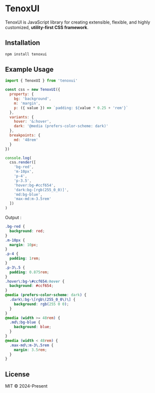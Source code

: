 # TenoxUI

TenoxUI is JavaScript library for creating extensible, flexible, and highly customized, **utility-first CSS framework**.

## Installation

```bash
npm install tenoxui
```

## Example Usage

```javascript
import { TenoxUI } from 'tenoxui'

const css = new TenoxUI({
  property: {
    bg: 'background',
    m: 'margin',
    p: ({ value }) => `padding: ${value * 0.25 + 'rem'}`
  },
  variants: {
    hover: '&:hover',
    dark: '@media (prefers-color-scheme: dark)'
  },
  breakpoints: {
    md: '48rem'
  }
})

console.log(
  css.render([
    'bg-red',
    'm-10px',
    'p-4',
    'p-3.5',
    'hover:bg-#ccf654',
    'dark:bg-[rgb(255_0_0)]',
    'md:bg-blue',
    'max-md:m-3.5rem'
  ])
)
```

Output :

```css
.bg-red {
  background: red;
}
.m-10px {
  margin: 10px;
}
.p-4 {
  padding: 1rem;
}
.p-3\.5 {
  padding: 0.875rem;
}
.hover\:bg-\#ccf654:hover {
  background: #ccf654;
}
@media (prefers-color-scheme: dark) {
  .dark\:bg-\[rgb\(255_0_0\)\] {
    background: rgb(255 0 0);
  }
}
@media (width >= 48rem) {
  .md\:bg-blue {
    background: blue;
  }
}
@media (width < 48rem) {
  .max-md\:m-3\.5rem {
    margin: 3.5rem;
  }
}
```

## License

MIT © 2024-Present
